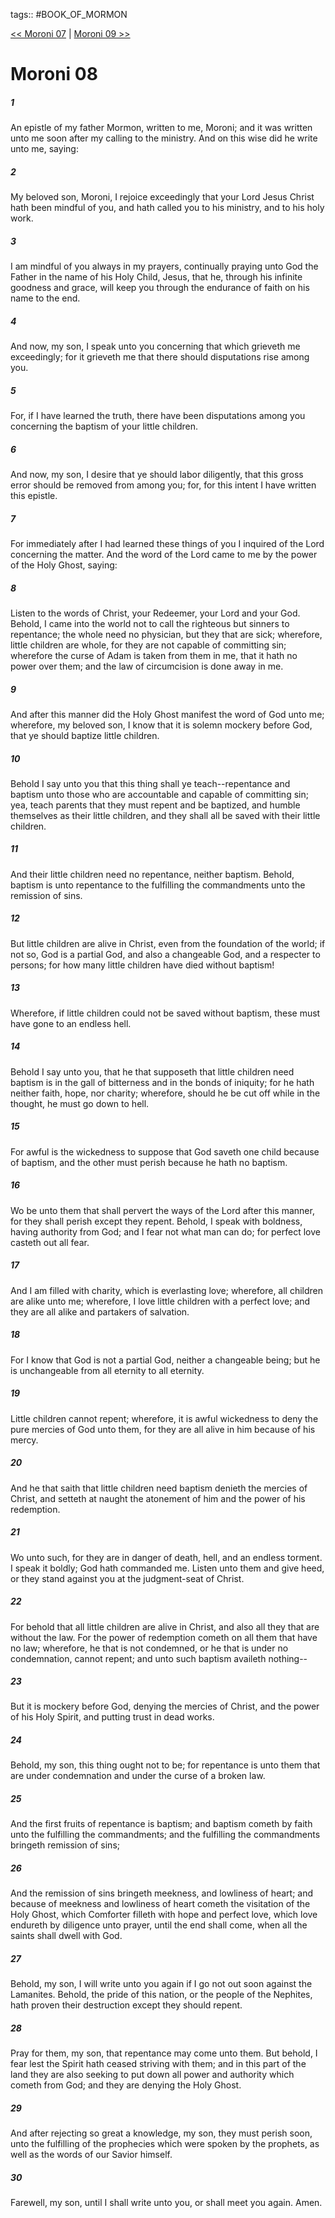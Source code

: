 tags:: #BOOK_OF_MORMON

[<< Moroni 07](BOOK_OF_MORMON/15_Moroni/Moroni_07.md) | [Moroni 09 >>](BOOK_OF_MORMON/15_Moroni/Moroni_09.md)

# Moroni 08

##### 1

An epistle of my father Mormon, written to me, Moroni; and it was written unto me soon after my calling to the ministry. And on this wise did he write unto me, saying:

##### 2

My beloved son, Moroni, I rejoice exceedingly that your Lord Jesus Christ hath been mindful of you, and hath called you to his ministry, and to his holy work.

##### 3

I am mindful of you always in my prayers, continually praying unto God the Father in the name of his Holy Child, Jesus, that he, through his infinite goodness and grace, will keep you through the endurance of faith on his name to the end.

##### 4

And now, my son, I speak unto you concerning that which grieveth me exceedingly; for it grieveth me that there should disputations rise among you.

##### 5

For, if I have learned the truth, there have been disputations among you concerning the baptism of your little children.

##### 6

And now, my son, I desire that ye should labor diligently, that this gross error should be removed from among you; for, for this intent I have written this epistle.

##### 7

For immediately after I had learned these things of you I inquired of the Lord concerning the matter. And the word of the Lord came to me by the power of the Holy Ghost, saying:

##### 8

Listen to the words of Christ, your Redeemer, your Lord and your God. Behold, I came into the world not to call the righteous but sinners to repentance; the whole need no physician, but they that are sick; wherefore, little children are whole, for they are not capable of committing sin; wherefore the curse of Adam is taken from them in me, that it hath no power over them; and the law of circumcision is done away in me.

##### 9

And after this manner did the Holy Ghost manifest the word of God unto me; wherefore, my beloved son, I know that it is solemn mockery before God, that ye should baptize little children.

##### 10

Behold I say unto you that this thing shall ye teach--repentance and baptism unto those who are accountable and capable of committing sin; yea, teach parents that they must repent and be baptized, and humble themselves as their little children, and they shall all be saved with their little children.

##### 11

And their little children need no repentance, neither baptism. Behold, baptism is unto repentance to the fulfilling the commandments unto the remission of sins.

##### 12

But little children are alive in Christ, even from the foundation of the world; if not so, God is a partial God, and also a changeable God, and a respecter to persons; for how many little children have died without baptism!

##### 13

Wherefore, if little children could not be saved without baptism, these must have gone to an endless hell.

##### 14

Behold I say unto you, that he that supposeth that little children need baptism is in the gall of bitterness and in the bonds of iniquity; for he hath neither faith, hope, nor charity; wherefore, should he be cut off while in the thought, he must go down to hell.

##### 15

For awful is the wickedness to suppose that God saveth one child because of baptism, and the other must perish because he hath no baptism.

##### 16

Wo be unto them that shall pervert the ways of the Lord after this manner, for they shall perish except they repent. Behold, I speak with boldness, having authority from God; and I fear not what man can do; for perfect love casteth out all fear.

##### 17

And I am filled with charity, which is everlasting love; wherefore, all children are alike unto me; wherefore, I love little children with a perfect love; and they are all alike and partakers of salvation.

##### 18

For I know that God is not a partial God, neither a changeable being; but he is unchangeable from all eternity to all eternity.

##### 19

Little children cannot repent; wherefore, it is awful wickedness to deny the pure mercies of God unto them, for they are all alive in him because of his mercy.

##### 20

And he that saith that little children need baptism denieth the mercies of Christ, and setteth at naught the atonement of him and the power of his redemption.

##### 21

Wo unto such, for they are in danger of death, hell, and an endless torment. I speak it boldly; God hath commanded me. Listen unto them and give heed, or they stand against you at the judgment-seat of Christ.

##### 22

For behold that all little children are alive in Christ, and also all they that are without the law. For the power of redemption cometh on all them that have no law; wherefore, he that is not condemned, or he that is under no condemnation, cannot repent; and unto such baptism availeth nothing--

##### 23

But it is mockery before God, denying the mercies of Christ, and the power of his Holy Spirit, and putting trust in dead works.

##### 24

Behold, my son, this thing ought not to be; for repentance is unto them that are under condemnation and under the curse of a broken law.

##### 25

And the first fruits of repentance is baptism; and baptism cometh by faith unto the fulfilling the commandments; and the fulfilling the commandments bringeth remission of sins;

##### 26

And the remission of sins bringeth meekness, and lowliness of heart; and because of meekness and lowliness of heart cometh the visitation of the Holy Ghost, which Comforter filleth with hope and perfect love, which love endureth by diligence unto prayer, until the end shall come, when all the saints shall dwell with God.

##### 27

Behold, my son, I will write unto you again if I go not out soon against the Lamanites. Behold, the pride of this nation, or the people of the Nephites, hath proven their destruction except they should repent.

##### 28

Pray for them, my son, that repentance may come unto them. But behold, I fear lest the Spirit hath ceased striving with them; and in this part of the land they are also seeking to put down all power and authority which cometh from God; and they are denying the Holy Ghost.

##### 29

And after rejecting so great a knowledge, my son, they must perish soon, unto the fulfilling of the prophecies which were spoken by the prophets, as well as the words of our Savior himself.

##### 30

Farewell, my son, until I shall write unto you, or shall meet you again. Amen.
